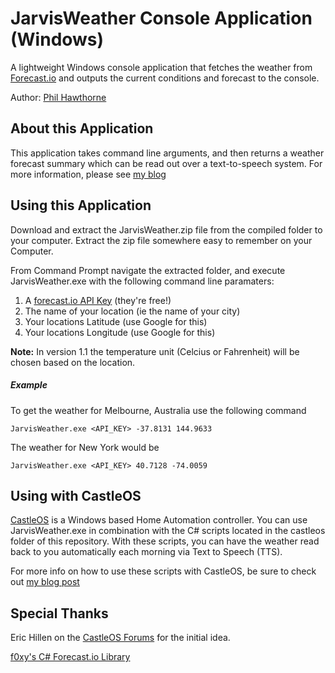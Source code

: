 JarvisWeather Console Application (Windows)
===========================================

A lightweight Windows console application that fetches the weather from [Forecast.io](http://forecast.io) and outputs the current conditions and forecast to the console.

Author: [Phil Hawthorne](http://philhawthorne.com)

About this Application
----------------------

This application takes command line arguments, and then returns a weather forecast summary which can be read out over a text-to-speech system. For more information, please see [my blog](http://philhawthorne.com/j-a-r-v-i-s-inspired-weather-wake-up-announcement-for-castleos/)

Using this Application
----------------------

Download and extract the JarvisWeather.zip file from the compiled folder to your computer. Extract the zip file somewhere easy to remember on your Computer.

From Command Prompt navigate the extracted folder, and execute JarvisWeather.exe with the following command line paramaters:

1. A [forecast.io API Key](https://developer.forecast.io/) (they're free!) 
2. The name of your location (ie the name of your city)
3. Your locations Latitude (use Google for this)
4. Your locations Longitude (use Google for this)

**Note:** In version 1.1 the temperature unit (Celcius or Fahrenheit) will be chosen based on the location.


##### Example

To get the weather for Melbourne, Australia use the following command
	
	JarvisWeather.exe <API_KEY> -37.8131 144.9633 

The weather for New York would be
	
	JarvisWeather.exe <API_KEY> 40.7128 -74.0059 


Using with CastleOS
-------------------
[CastleOS](http://castleos.com/) is a Windows based Home Automation controller. You can use JarvisWeather.exe in combination with the C# scripts located in the castleos folder of this repository. With these scripts, you can have the weather read back to you automatically each morning via Text to Speech (TTS).

For more info on how to use these scripts with CastleOS, be sure to check out [my blog post](http://philhawthorne.com/j-a-r-v-i-s-inspired-weather-wake-up-announcement-for-castleos/)

Special Thanks
--------------

Eric Hillen on the [CastleOS Forums](http://castleos.com/forum/topic457-help-with-my-morning-wake-up-weather-script.aspx) for the initial idea.

[f0xy's C# Forecast.io Library](https://github.com/f0xy/forecast.io-csharp)